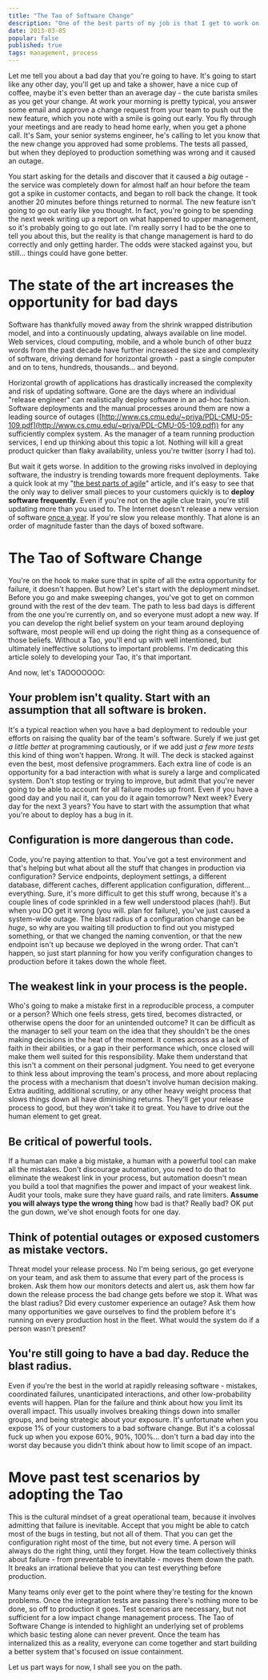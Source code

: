 ```yaml
--- 
title: "The Tao of Software Change"
description: "One of the best parts of my job is that I get to work on really big systems. I love the scaling problems I encounter, and as a manager they don't go away. Let's talk about a process that's at the intersection of technology and human judgment: how to upgrade large pieces of software."
date: 2013-03-05 
popular: false
published: true
tags: management, process
---
```


Let me tell you about a bad day that you're going to have. It's going to start like any other day, you'll get up and take a shower, have a nice cup of coffee, maybe it's even better than an average day - the cute barista smiles as you get your change. At work your morning is pretty typical, you answer some email and approve a change request from your team to push out the new feature, which you note with a smile is going out early. You fly through your meetings and are ready to head home early, when you get a phone call. It's Sam, your senior systems engineer, he's calling to let you know that the new change you approved had some problems. The tests all passed, but when they deployed to production something was wrong and it caused an outage. 

You start asking for the details and discover that it caused a *big* outage - the service was completely down for almost half an hour before the team got a spike in customer contacts, and began to roll back the change. It took another 20 minutes before things returned to normal. The new feature isn't going to go out early like you thought. In fact, you're going to be spending the next week writing up a report on what happened to upper management, so it's probably going to go out late. I'm really sorry I had to be the one to tell you about this, but the reality is that change management is hard to do correctly and only getting harder. The odds were stacked against you, but still... things could have gone better. 

# The state of the art increases the opportunity for bad days
Software has thankfully moved away from the shrink wrapped distribution model, and into a continuously updating, always available on line model. Web services, cloud computing, mobile, and a whole bunch of other buzz words from the past decade have further increased the size and complexity of software, driving demand for horizontal growth - past a single computer and on to tens, hundreds, thousands... and beyond. 

Horizontal growth of applications has drastically increased the complexity and risk of updating software. Gone are the days where an individual "release engineer" can realistically deploy software in an ad-hoc fashion. Software deployments and the manual processes around them are now a leading source of outages ([http://www.cs.cmu.edu/~priya/PDL-CMU-05-109.pdf](http://www.cs.cmu.edu/~priya/PDL-CMU-05-109.pdf)) for any sufficiently complex system. As the manager of a team running production services, I end up thinking about this topic a lot. Nothing will kill a great product quicker than flaky availability, unless you're twitter (sorry I had to). 

But wait it gets worse. In addition to the growing risks involved in deploying software, the industry is trending towards more frequent deployments. Take a quick look at my "[the best parts of agile](/articles/2013/01/10/best-parts-of-agile.html "The Best Parts of Agile")" article, and it's easy to see that the only way to deliver small pieces to your customers quickly is to **deploy software frequently**. Even if you're not on the agile clue train, you're still updating more than you used to. The Internet doesn't release a new version of software [once a year](http://techreport.com/news/23414/rumor-microsoft-may-hasten-windows-release-cycle). If you're slow you release monthly. That alone is an order of magnitude faster than the days of boxed software. 

# The Tao of Software Change
You're on the hook to make sure that in spite of all the extra opportunity for failure, it doesn't happen. But how? Let's start with the deployment mindset. Before you go and make sweeping changes, you've got to get on common ground with the rest of the dev team. The path to less bad days is different from the one you're currently on, and so everyone must adopt a new way. If you can develop the right belief system on your team around deploying software, most people will end up doing the right thing as a consequence of those beliefs. Without a Tao, you'll end up with well intentioned, but ultimately ineffective solutions to important problems. I'm dedicating this article solely to developing your Tao, it's that important. 

And now, let's TAOOOOOOO:

## Your problem isn't quality. Start with an assumption that all software is broken.
It's a typical reaction when you have a bad deployment to redouble your efforts on raising the quality bar of the team's software. Surely if we just get *a little better* at programming cautiously, or if we add just *a few more tests* this kind of thing won't happen. Wrong. It will. The deck is stacked against even the best, most defensive programmers. Each extra line of code is an opportunity for a bad interaction with what is surely a large and complicated system. Don't stop testing or trying to improve, but admit that you're never going to be able to account for all failure modes up front. Even if you have a good day and you nail it, can you do it again tomorrow? Next week? Every day for the next 3 years? You have to start with the assumption that what you're about to deploy has a bug in it.  

## Configuration is more dangerous than code.

Code, you're paying attention to that. You've got a test environment and that's helping but what about all the stuff that changes in production via configuration? Service endpoints, deployment settings, a different database, different caches, different application configuration, different... everything. Sure, it's more difficult to get this stuff wrong, because it's a couple lines of code sprinkled in a few well understood places (hah!). But when you DO get it wrong (you will. plan for failure), you've just caused a system-wide outage. The blast radius of a configuration change can be *huge*, so why are you waiting till production to find out you mistyped something, or that we changed the naming convention, or that the new endpoint isn't up because we deployed in the wrong order. That can't happen, so just start planning for how you verify configuration changes to production before it takes down the whole fleet. 

## The weakest link in your process is the people. 
Who's going to make a mistake first in a reproducible process, a computer or a person? Which one feels stress, gets tired, becomes distracted, or otherwise opens the door for an unintended outcome? It can be difficult as the manager to sell your team on the idea that they shouldn't be the ones making decisions in the heat of the moment. It comes across as a lack of faith in their abilities, or a gap in their performance which, once closed will make them well suited for this responsibility. Make them understand that this isn't a comment on their personal judgment. You need to get everyone to think less about improving the team's process, and more about replacing the process with a mechanism that doesn't involve human decision making. Extra auditing, additional scrutiny, or any other heavy weight process that slows things down all have diminishing returns. They'll get your release process to good, but they won't take it to great. You have to drive out the human element to get great.

## Be critical of powerful tools.
If a human can make a big mistake, a human with a powerful tool can make all the mistakes. Don't discourage automation, you need to do that to eliminate the weakest link in your process, but automation doesn't mean you build a tool that magnifies the power and impact of your weakest link. Audit your tools, make sure they have guard rails, and rate limiters. **Assume you will always type the wrong thing** how bad is that? Really bad? OK put the gun down, we've shot enough foots for one day. 

## Think of potential outages or exposed customers as mistake vectors.
Threat model your release process. No I'm being serious, go get everyone on your team, and ask them to assume that every part of the process is broken. Ask them how our monitors detects and alert us, ask them how far down the release process the bad change gets before we stop it. What was the blast radius? Did every customer experience an outage? Ask them how many opportunities we gave ourselves to find the problem before it's running on every production host in the fleet. What would the system do if a person wasn't present?

## You're **still** going to have a bad day. Reduce the blast radius.
Even if you're the best in the world at rapidly releasing software - mistakes, coordinated failures, unanticipated interactions, and other low-probability events will happen. Plan for the failure and think about how you limit its overall impact. This usually involves breaking things down into smaller groups, and being strategic about your exposure. It's unfortunate when you expose 1% of your customers to a bad software change. But it's a colossal fuck up when you expose 60%, 90%, 100%... don't turn a bad day into the worst day because you didn't think about how to limit scope of an impact.

# Move past test scenarios by adopting the Tao
This is the cultural mindset of a great operational team, because it involves admitting that failure is inevitable. Accept that you might be able to catch most of the bugs in testing, but not all of them. That you can get the configuration right most of the time, but not every time. A person will always do the right thing, until they forget. How the team collectively thinks about failure - from preventable to inevitable - moves them down the path. It breaks an irrational believe that you can test everything before production.

Many teams only ever get to the point where they're testing for the known problems. Once the integration tests are passing there's nothing more to be done, so off to production it goes. Test scenarios are necessary, but not sufficient for a low impact change management process. The Tao of Software Change is intended to highlight an underlying set of problems which basic testing alone can never prevent. Once the team has internalized this as a reality, everyone can come together and start building a better system that's focused on issue containment. 

Let us part ways for now, I shall see you on the path.
